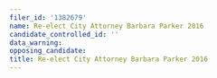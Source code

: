 ```yaml
---
filer_id: '1382679'
name: Re-elect City Attorney Barbara Parker 2016
candidate_controlled_id: ''
data_warning: 
opposing_candidate: 
title: Re-elect City Attorney Barbara Parker 2016
---
```

